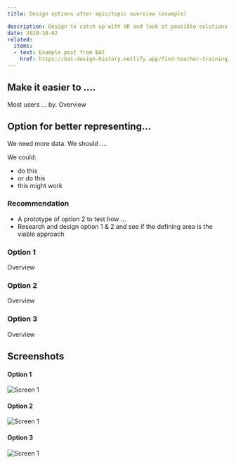 ```yaml
---
title: Design options after epic/topic overview (example)

description: Design to catch up with UR and look at possible solutions 
date: 2020-10-02
related:
  items:
  - text: Example post from BAT
    href: https://bat-design-history.netlify.app/find-teacher-training/finding-universities/
---
```


## Make it easier to ....

Most users ... by. Overview




## Option for better representing...

We need more data. We should ....

We could:
* do this
* or do this
* this might work

### Recommendation
* A prototype of option 2 to test how ...
* Research and design option 1 & 2 and see if the defining area is the viable approach

### Option 1

Overview

### Option 2

Overview

### Option 3

Overview


## Screenshots

#### Option 1
<img src="/images/example-post/02-search-results.png" alt="Screen 1">

#### Option 2
<img src="/images/example-post/02-search-results.png" alt="Screen 1">

#### Option 3
<img src="/images/example-post/02-search-results.png" alt="Screen 1">
